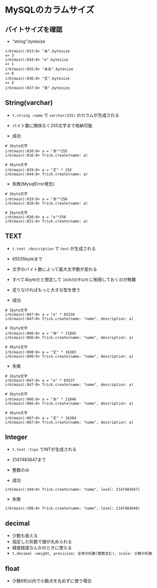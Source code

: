 # MySQLのカラムサイズ
## バイトサイズを確認
- “string”.bytesize
```
irb(main):033:0> "あ".bytesize
=> 3
irb(main):034:0> "a".bytesize
=> 1
irb(main):035:0> "ああ".bytesize
=> 6
irb(main):036:0> "𠀋".bytesize
=> 4
irb(main):037:0> "友".bytesize
```

## String(varchar)
- `t.string :name` で `varchar(255)` のカラムが生成される
- バイト数に関係なく255文字まで格納可能

- 成功
```
# 3byte文字
irb(main):010:0> a = "あ"*255
irb(main):016:0> Trick.create(name: a)

# 4byte文字
irb(main):039:0> a = "𠀋" * 255
irb(main):044:0> Trick.create(name: a)
```
- 失敗(MysqlError発生)
```
# 3byte文字
irb(main):019:0> a = "あ"*256
irb(main):020:0> Trick.create(name: a)

# 1byte文字
irb(main):026:0> a = "a"*256
irb(main):031:0> Trick.create(name: a)
```

## TEXT
- `t.text :description` で `text` が生成される
- 65535byteまで
- 文字のバイト数によって最大文字数が変わる
- すべて4byteだと想定して `16383文字以内` に制限しておくのが無難
- 足りなければもっと大きな型を使う

- 成功
```
# 1byte文字
irb(main):047:0> a = "a" * 65336
irb(main):047:0> Trick.create(name: "name", description: a)

# 3byte文字
irb(main):066:0> a = "あ" * 21845
irb(main):066:0> Trick.create(name: "name", description: a)

# 4byte文字
irb(main):090:0> a = "𠀋" * 16383
irb(main):090:0> Trick.create(name: "name", description: a)
```
- 失敗
```
# 1byte文字
irb(main):047:0> a = "a" * 65537
irb(main):047:0> Trick.create(name: "name", description: a)

# 3byte文字
irb(main):066:0> a = "あ" * 21846
irb(main):066:0> Trick.create(name: "name", description: a)

# 4byte文字
irb(main):087:0> a = "𠀋" * 16384
irb(main):087:0> Trick.create(name: "name", description: a)
```

## Integer
- `t.text :tips` でINTが生成される
- 2147483647まで
- 整数のみ

- 成功
```
irb(main):104:0> Trick.create(name: "name", level: 2147483647)
```
- 失敗
```
irb(main):108:0> Trick.create(name: "name", level: 2147483648)
```

## decimal
- 少数も扱える
- 指定した桁数で値が丸められる
- 緯度経度なんかのときに使える
- `t.decimal :weight, precision: 全体の桁数(整数含む), scale: 少数の桁数`

## float
- 少数6桁以内で小数点を丸めずに使う場合
